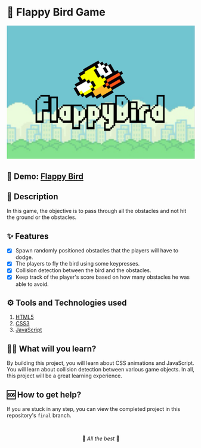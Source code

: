 # 🐤 Flappy Bird Game

![Banner](https://raw.githubusercontent.com/varunKT001/flappy-bird-starter/banner/banner.png)

## 🔗 Demo: [Flappy Bird](https://varunkt001.github.io/flappy-bird-starter/)

## 🧾 Description

In this game, the objective is to pass through all the obstacles and not hit the ground or the obstacles.

## ✨ Features

- [x] Spawn randomly positioned obstacles that the players will have to dodge.
- [x] The players to fly the bird using some keypresses.
- [x] Collision detection between the bird and the obstacles.
- [x] Keep track of the player's score based on how many obstacles he was able to avoid.

## ⚙ Tools and Technologies used

1. [HTML5](https://developer.mozilla.org/en-US/docs/Glossary/HTML5)
2. [CSS3](https://developer.mozilla.org/en-US/docs/Web/CSS)
3. [JavaScript](https://developer.mozilla.org/en-US/docs/Web/JavaScript)

## 👨‍🎓 What will you learn?

By building this project, you will learn about CSS animations and JavaScript. You will learn about collision detection between various game objects. In all, this project will be a great learning experience.

## 🆘 How to get help?

If you are stuck in any step, you can view the completed project in this repository's `final` branch.

<br/>

<p align="center">
🐥 <i>All the best</i> 🐥
</p>
